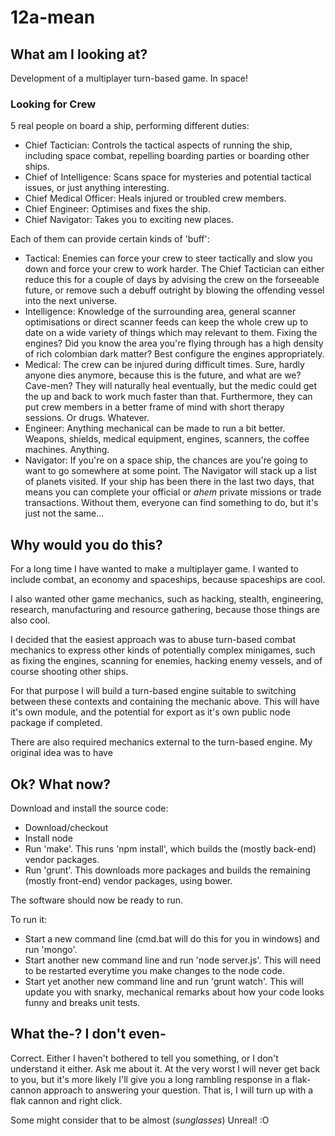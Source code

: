 12a-mean
========

What am I looking at?
---------------------

Development of a multiplayer turn-based game. In space!

### Looking for Crew ###
5 real people on board a ship, performing different duties:
- Chief Tactician: Controls the tactical aspects of running the ship, including space combat, repelling boarding parties or boarding other ships.
- Chief of Intelligence: Scans space for mysteries and potential tactical issues, or just anything interesting.
- Chief Medical Officer: Heals injured or troubled crew members.
- Chief Engineer: Optimises and fixes the ship.
- Chief Navigator: Takes you to exciting new places.

Each of them can provide certain kinds of 'buff':
- Tactical: Enemies can force your crew to steer tactically and slow you down and force your crew to work harder. The Chief Tactician can either reduce this for a couple of days by advising the crew on the forseeable future, or remove such a debuff outright by blowing the offending vessel into the next universe.
- Intelligence: Knowledge of the surrounding area, general scanner optimisations or direct scanner feeds can keep the whole crew up to date on a wide variety of things which may relevant to them. Fixing the engines? Did you know the area you're flying through has a high density of rich colombian dark matter? Best configure the engines appropriately.
- Medical: The crew can be injured during difficult times. Sure, hardly anyone dies anymore, because this is the future, and what are we? Cave-men? They will naturally heal eventually, but the medic could get the up and back to work much faster than that. Furthermore, they can put crew members in a better frame of mind with short therapy sessions. Or drugs. Whatever.
- Engineer: Anything mechanical can be made to run a bit better. Weapons, shields, medical equipment, engines, scanners, the coffee machines. Anything.
- Navigator: If you're on a space ship, the chances are you're going to want to go somewhere at some point. The Navigator will stack up a list of planets visited. If your ship has been there in the last two days, that means you can complete your official or *ahem* private missions or trade transactions. Without them, everyone can find something to do, but it's just not the same...

Why would you do this?
----------------------

For a long time I have wanted to make a multiplayer game. I wanted to include combat, an economy and spaceships, because spaceships are cool.

I also wanted other game mechanics, such as hacking, stealth, engineering, research, manufacturing and resource gathering, because those things are also cool.

I decided that the easiest approach was to abuse turn-based combat mechanics to express other kinds of potentially complex minigames, such as fixing the engines, scanning for enemies, hacking enemy vessels, and of course shooting other ships.

For that purpose I will build a turn-based engine suitable to switching between these contexts and containing the mechanic above. This will have it's own module, and the potential for export as it's own public node package if completed.

There are also required mechanics external to the turn-based engine. My original idea was to have

Ok? What now?
-------------

Download and install the source code:

- Download/checkout
- Install node
- Run 'make'. This runs 'npm install', which builds the (mostly back-end) vendor packages.
- Run 'grunt'. This downloads more packages and builds the remaining (mostly front-end) vendor packages, using bower.

The software should now be ready to run.

To run it:

- Start a new command line (cmd.bat will do this for you in windows) and run 'mongo'.
- Start another new command line and run 'node server.js'. This will need to be restarted everytime you make changes to the node code.
- Start yet another new command line and run 'grunt watch'. This will update you with snarky, mechanical remarks about how your code looks funny and breaks unit tests.

What the-? I don't even-
------------------------

Correct. Either I haven't bothered to tell you something, or I don't understand it either. Ask me about it. At the very worst I will never get back to you, but it's more likely I'll give you a long rambling response in a flak-cannon approach to answering your question. That is, I will turn up with a flak cannon and right click.

Some might consider that to be almost (*sunglasses*) Unreal! :O
